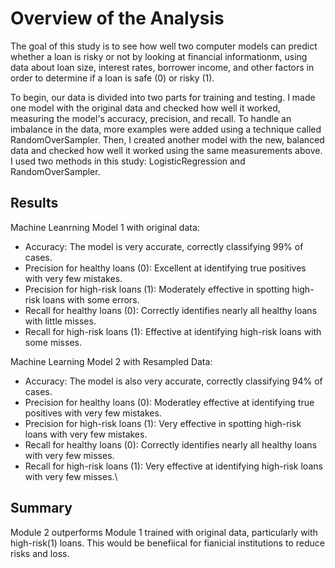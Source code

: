 # Overview of the Analysis

The goal of this study is to see how well two computer models can predict whether a loan is risky or not by looking at financial informationm, using data about loan size, interest rates, borrower income, and other factors in order to determine if a loan is safe (0) or risky (1).

To begin, our data is divided into two parts for training and testing. I made one model with the original data and checked how well it worked, measuring the model's accuracy, precision, and recall. To handle an imbalance in the data, more examples were added using a technique called RandomOverSampler. Then, I created another model with the new, balanced data and checked how well it worked using the same measurements above. I used two methods in this study: LogisticRegression and RandomOverSampler.

## Results

Machine Leanrning Model 1 with original data:

* Accuracy: The model is very accurate, correctly classifying 99% of cases.
* Precision for healthy loans (0): Excellent at identifying true positives with very few mistakes.
* Precision for high-risk loans (1): Moderately effective in spotting high-risk loans with some errors.
* Recall for healthy loans (0): Correctly identifies nearly all healthy loans with little misses.
* Recall for high-risk loans (1): Effective at identifying high-risk loans with some misses.


Machine Learning Model 2 with Resampled Data:

* Accuracy: The model is also very accurate, correctly classifying 94% of cases.
* Precision for healthy loans (0): Moderatley effective at identifying true positives with very few mistakes.
* Precision for high-risk loans (1): Very effective in spotting high-risk loans with very few mistakes.
* Recall for healthy loans (0): Correctly identifies nearly all healthy loans with very few misses.
* Recall for high-risk loans (1): Very effective at identifying high-risk loans with very few misses.\

## Summary

Module 2 outperforms Module 1 trained with original data, particularly with high-risk(1) loans.
This would be benefiical for fianicial institutions to reduce risks and loss. 
